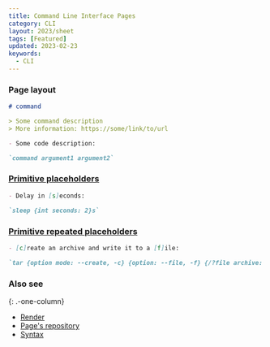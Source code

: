 ```yaml
---
title: Command Line Interface Pages
category: CLI
layout: 2023/sheet
tags: [Featured]
updated: 2023-02-23
keywords:
  - CLI
---
```


### Page layout

```md
# command

> Some command description
> More information: https://some/link/to/url

- Some code description:

`command argument1 argument2`
```

### [Primitive placeholders](https://github.com/emilyseville7cfg-better-tldr/syntax/blob/main/syntax.md#page-examples)

```md
- Delay in [s]econds:

`sleep {int seconds: 2}s`
```

### [Primitive repeated placeholders](https://github.com/emilyseville7cfg-better-tldr/syntax/blob/main/syntax.md#page-examples)

```md
- [c]reate an archive and write it to a [f]ile:

`tar {option mode: --create, -c} {option: --file, -f} {/?file archive: target.tar} {/?path+ input}`
```

### Also see
{: .-one-column}

* [Render](https://github.com/emilyseville7cfg-better-tldr/prototypes/tree/main/clip-view)
* [Page's repository](https://github.com/emilyseville7cfg-better-tldr/cli-pages)
* [Syntax](https://github.com/emilyseville7cfg-better-tldr/syntax/blob/main/syntax.md)
